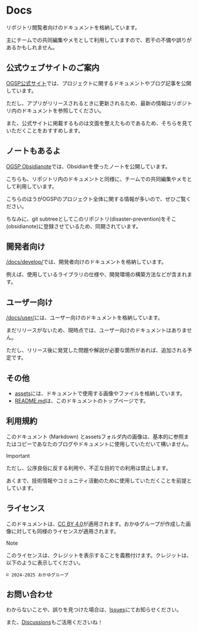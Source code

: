 # Docs

リポジトリ閲覧者向けのドキュメントを格納しています。

主にチームでの共同編集やメモとして利用していますので、若干の不備や誤りがあるかもしれません。

## 公式ウェブサイトのご案内

[OGSP公式サイト](https://ogsp.okayugroup.com)では、プロジェクトに関するドキュメントやブログ記事を公開しています。

ただし、アプリがリリースされるときに更新されるため、最新の情報はリポジトリ内のドキュメントを参照してください。

また、公式サイトに掲載するものは文面を整えたものであるため、そちらを見ていただくことをおすすめします。

## ノートもあるよ

[OGSP Obsidianote](https://github.com/okayugroup/ogsp-obsidianote)では、Obsidianを使ったノートを公開しています。

こちらも、リポジトリ内のドキュメントと同様に、チームでの共同編集やメモとして利用しています。

こちらのほうがOGSPのプロジェクト全体に関する情報が多いので、ぜひご覧ください。

ちなみに、git subtreeとしてこのリポジトリ(disaster-prevention)をそこ(obsidianote)に登録させているため、同期されています。

## 開発者向け

[/docs/develop/](./develop/_index.md)では、開発者向けのドキュメントを格納しています。

例えば、使用しているライブラリの仕様や、開発環境の構築方法などが含まれます。

## ユーザー向け

[/docs/user/](./user/_index.md)には、ユーザー向けのドキュメントを格納しています。

まだリリースがないため、現時点では、ユーザー向けのドキュメントはありません。

ただし、リリース後に発覚した問題や解説が必要な箇所があれば、追加される予定です。

## その他

- [assets](./assets/_index.md)には、ドキュメントで使用する画像やファイルを格納しています。
- [README.md](./README.md)は、このドキュメントのトップページです。

## 利用規約

このドキュメント (Markdown) とassetsフォルダ内の画像は、基本的に参照またはコピーであなたのブログやドキュメントに使用していただいて構いません。

> [!IMPORTANT]
> 
> ただし、公序良俗に反する利用や、不正な目的での利用は禁止します。
> 
> あくまで、技術情報やコミュニティ活動のために使用していただくことを前提としています。

## ライセンス

このドキュメントは、[CC BY 4.0](https://creativecommons.org/licenses/by/4.0/deed.ja)が適用されます。おかゆグループが作成した画像に対しても同様のライセンスが適用されます。

> [!NOTE]
> 
> このライセンスは、クレジットを表示することを義務付けます。クレジットは、以下のように表示してください。
> 
> ```plaintext
> © 2024-2025 おかゆグループ
> ```

## お問い合わせ

わからないことや、誤りを見つけた場合は、[Issues](https://github.com/okayugroup/ogsp-disaster-prevention/issues)にてお知らせください。

また、[Discussions](https://github.com/okayugroup/ogsp-disaster-prevention/discussions)もご活用くださいね！